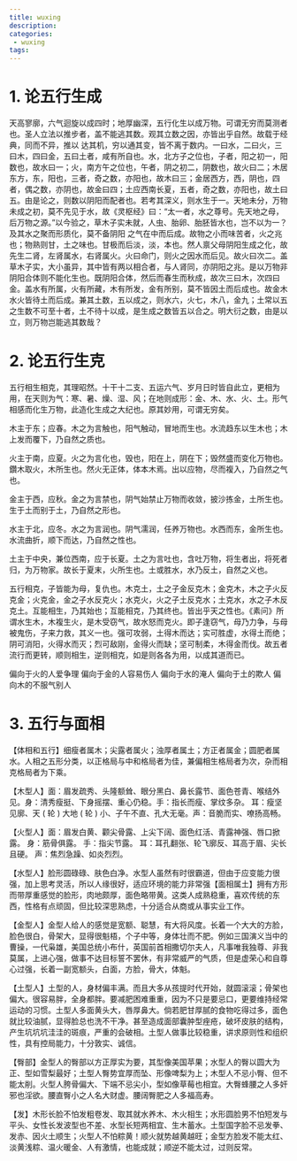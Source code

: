 ```yaml
---
title: wuxing
description:
categories:
 - wuxing
tags:
---
```



# 1. 论五行生成

天高寥廓，六气迴旋以成四时；地厚幽深，五行化生以成万物。可谓无穷而莫测者也。圣人立法以推步者，盖不能逃其数。观其立数之因，亦皆出乎自然。故载于经典，同而不异，推以 达其机，穷以通其变，皆不离于数内。一曰水，二曰火，三曰木，四曰金，五曰土者，咸有所自也。水，北方子之位也，子者，阳之初一，阳数也，故水曰一；火，南方午之位也，午者，阴之初二，阴数也，故火曰二；木居东方，东，阳也，三者，奇之数，亦阳也，故木曰三；金居西方，西，阴也，四者，偶之数，亦阴也，故金曰四；土应西南长夏，五者，奇之数，亦阳也，故土曰五。由是论之，则数以阴阳而配者也。若考其深义，则水生于一。天地未分，万物未成之初，莫不先见于水，故《灵枢经》曰：“太一者，水之尊号。先天地之母，后万物之源。”以今验之，草木子实未就，人虫、胎卵、胎胚皆水也，岂不以为一？及其水之聚而形质化，莫不备阴阳 之气在中而后成。故物之小而味苦者，火之兆也；物熟则甘，土之味也。甘极而后淡，淡，本也。然人禀父母阴阳生成之化，故先生二肾，左肾属水，右肾属火。火曰命门，则火之因水而后见。故火曰次二。盖草木子实，大小虽异，其中皆有两以相合者，与人肾同，亦阴阳之兆。是以万物非阴阳合体则不能化生也。既阴阳合体，然后而春生而秋成，故次三曰木，次四曰金。盖水有所属，火有所藏，木有所发，金有所别，莫不皆因土而后成也。故金木水火皆待土而后成。兼其土数，五以成之，则水六，火七，木八，金九；土常以五之生数不可至十者，土不待十以成，是生成之数皆五以合之。明大衍之数，由是以立，则万物岂能逃其数哉？

# 2. 论五行生克

五行相生相克，其理昭然。十干十二支、五运六气、岁月日时皆自此立，更相为用，在天则为气：寒、暑、燥、湿、风；在地则成形：金、木、水、火、土。形气相感而化生万物，此造化生成之大纪也。原其妙用，可谓无穷矣。

木主于东；应春。木之为言触也，阳气触动，冒地而生也。水流趋东以生木也；木上发而覆下，乃自然之质也。

火主于南，应夏。火之为言化也，毁也，阳在上，阴在下；毁然盛而变化万物也。鑽木取火，木所生也。然火无正体，体本木焉。出以应物，尽而複入，乃自然之气也。

金主于西，应秋。金之为言禁也，阴气始禁止万物而收敛，披沙拣金，土所生也。生于土而别于土，乃自然之形也。

水主于北，应冬。水之为言润也。阴气濡润，任养万物也。水西而东，金所生也。水流曲折，顺下而达，乃自然之性也。 

土主于中央，兼位西南，应于长夏。土之为言吐也，含吐万物，将生者出，将死者归，为万物家。故长于夏末，火所生也。土或胜水，水乃反土，自然之义也。

五行相克，子皆能为母，复仇也。木克土，土之子金反克木；金克木，木之子火反克金；火克金，金之子水反克火；水克火，火之子土反克水；土克水，水之子木反克土。互能相生，乃其始也；互能相克，乃其终也。皆出乎天之性也。《素问》所谓水生木，木複生火，是木受窃气，故水怒而克火。即子逢窃气，母乃力争，与母被鬼伤，子来力救，其义一也。强可攻弱，土得木而达；实可胜虚，水得土而绝；阴可消阳，火得水而灭；烈可敌刚，金得火而缺；坚可制柔，木得金而伐。故五者流行而更转，顺则相生，逆则相克，如是则各各为用，以成其道而已。

偏向于火的人爱争理
偏向于金的人容易伤人
偏向于水的淹人
偏向于土的欺人
偏向木的不服气别人

# 3. 五行与面相
【体相和五行】细瘦者属木；尖露者属火；浊厚者属土；方正者属金；圆肥者属水。人相之五形分类，以正格局与中和格局者为佳，兼偏相生格局者为次，杂而相克格局者为下乘。

【木型人】面：眉发疏秀、头隆额耸、眼分黑白、鼻长露节、面色苍青、喉结外见。身：清秀瘦挺、下身摇摆、重心仍稳。手：指长而瘦、掌纹多杂。 耳：瘦坚见廓、天 ( 轮 ) 大地 ( 轮 ) 小、子午不直、孔大无毫。声：音脆而实、嘹扬高畅。

【火型人】面：眉发白黄、颧尖骨露、上尖下阔、面色红活、青露神强、唇口掀露。 身：筋骨俱露。 手：指尖节露。 耳：耳孔翻张、轮飞廓反、耳高于眉、尖长且硬。 声：焦烈急躁、如炎烈烈。

【水型人】脸形圆碌碌、肤色白净。水型人虽然有时很霸道，但由于应变能力很强，加上思考灵活，所以人缘很好，适应环境的能力非常强【面相属土】拥有方形而带厚重感觉的脸形，肉地颇厚，面色略带黄。这类人成熟稳重，喜欢传统的东西，性格有点顽固，但比较深思熟虑，十分适合从商或从事实业工作。

【金型人】金型人给人的感觉是宽额、聪慧，有大将风度。长着一个大大的方脸，脸色很白，骨架大，显得很魁梧，个子中等，身体壮而不肥。例如三国演义当中的曹操，一代枭雄，美国总统小布什，英国前首相撒切尔夫人，凡事唯我独尊、非我莫属，上进心强，做事不达目标誓不罢休，有非常威严的气质，但是虚荣心和自尊心过强，长着一副宽额头，白面，方脸，骨大，体魁。

【土型人】土型的人，身材偏丰满。而且大多从孩提时代开始，就圆滚滚；骨架也偏大。很容易胖，全身都胖。要减肥困难重重，因为不只是要忌口，更要维持经常运动的习惯。土型人多面黄头大，唇厚鼻大。倘若肥甘厚腻的食物吃得过多，面色就比较油腻，显得脸总也洗不干净。甚至造成面部囊肿型痤疮，破坏皮肤的结构，产生坑坑坑洼洼的斑痕，严重的会破相。土型人做事比较稳重，讲求原则性和组织性，具有控局能力，十分敦实、诚信。

【臀部】金型人的臀部以方正厚实为要，其型像美国苹果；水型人的臀以圆大为正、型如雪梨最好；土型人臀势宜厚而坠、形像啤梨为上；木型人不忌小臀、但不能太削。火型人胯骨偏大、下端不忌尖小，型如像草莓也相宜。大臀蜂腰之人多奸邪也淫欲。腰直臀小之人名大财虚。腰阔臀肥之人多福高寿。

【发】木形长脸不怕发粗卷发、取其就水养木、木火相生；水形圆脸男不怕短发与平头、女性长发波型也不差、水型长短两相宜、生木蓄水。土型国字脸不忌发拳、发赤、因火土顺生；火型人不怕粽黄！顺火就势越黄越旺；金型方脸发不能太红、淡黄浅粽、温火暖金、人有激情，也能成就；顺逆不能太过，过则反常。